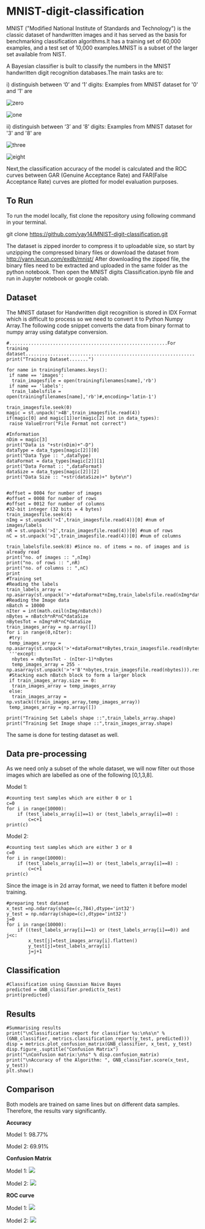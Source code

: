 # MNIST-digit-classification

MNIST ("Modified National Institute of Standards and Technology") is the classic dataset of handwritten images and it has served as the basis for benchmarking classification algorithms.It has a training set of 60,000 examples, and a test set of 10,000 examples.MNIST is a subset of the larger set available from NIST.

A Bayesian classifier is built to classify the numbers in the MNIST handwritten digit recognition databases.The main tasks are to:

i) distinguish between ‘0’ and ‘1’ digits:
  Examples from MNIST dataset for '0' and '1' are
  
  ![zero](/images/zero.png)
      
  ![one](/images/one.png)

ii) distinguish between ‘3’ and ‘8’ digits:
 Examples from MNIST dataset for '3' and '8' are
 
   ![three](/images/three.png)
   
   ![eight](/images/eight.png)

Next,the classification accuracy of the model is calculated and the ROC curves between GAR (Genuine Acceptance Rate) and FAR(False Acceptance Rate) curves are plotted for model evaluation purposes.

## To Run

To run the model locally, fist clone the repository using following command in your terminal.

git clone https://github.com/yay14/MNIST-digit-classification.git

The dataset is zipped inorder to compress it to uploadable size, so start by unzipping the compressed binary files or download the dataset from http://yann.lecun.com/exdb/mnist/
After downloading the zipped file, the binary files need to be extracted and uploaded in the same folder as the python notebook.
Then open the MNIST digits Classification.ipynb file and run in Jupyter notebook or google colab.

## Dataset

The MNIST dataset for Handwritten digit recognition is stored in IDX Format which is difficult to process so we need to convert it to Python Numpy Array.The following code snippet converts the data from binary format to numpy array using datatype conversion.

    #..........................................................For training dataset..............................................................
    print("Training Dataset.......")

    for name in trainingfilenames.keys():
     if name == 'images':
      train_imagesfile = open(trainingfilenames[name],'rb')
     if name == 'labels':
      train_labelsfile = open(trainingfilenames[name],'rb')#,encoding='latin-1')

    train_imagesfile.seek(0)
    magic = st.unpack('>4B',train_imagesfile.read(4))
    if(magic[0] and magic[1])or(magic[2] not in data_types):
     raise ValueError("File Format not correct")

    #Information
    nDim = magic[3]
    print("Data is "+str(nDim)+"-D")
    dataType = data_types[magic[2]][0]
    print("Data Type :: ",dataType)
    dataFormat = data_types[magic[2]][1]
    print("Data Format :: ",dataFormat)
    dataSize = data_types[magic[2]][2]
    print("Data Size :: "+str(dataSize)+" byte\n")


    #offset = 0004 for number of images
    #offset = 0008 for number of rows
    #offset = 0012 for number of columns
    #32-bit integer (32 bits = 4 bytes)
    train_imagesfile.seek(4)
    nImg = st.unpack('>I',train_imagesfile.read(4))[0] #num of images/labels
    nR = st.unpack('>I',train_imagesfile.read(4))[0] #num of rows
    nC = st.unpack('>I',train_imagesfile.read(4))[0] #num of columns

    train_labelsfile.seek(8) #Since no. of items = no. of images and is already read
    print("no. of images :: ",nImg)
    print("no. of rows :: ",nR)
    print("no. of columns :: ",nC)
    print
    #Training set
    #Reading the labels
    train_labels_array = np.asarray(st.unpack('>'+dataFormat*nImg,train_labelsfile.read(nImg*dataSize))).reshape((nImg,1))
    #Reading the Image data
    nBatch = 10000
    nIter = int(math.ceil(nImg/nBatch))
    nBytes = nBatch*nR*nC*dataSize
    nBytesTot = nImg*nR*nC*dataSize
    train_images_array = np.array([])
    for i in range(0,nIter):
     #try:
     temp_images_array = np.asarray(st.unpack('>'+dataFormat*nBytes,train_imagesfile.read(nBytes))).reshape((nBatch,nR,nC))
     '''except:
      nbytes = nBytesTot - (nIter-1)*nBytes
      temp_images_array = 255 - np.asarray(st.unpack('>'+'B'*nbytes,train_imagesfile.read(nbytes))).reshape((nBatch,nR,nC))'''
     #Stacking each nBatch block to form a larger block
     if train_images_array.size == 0:
      train_images_array = temp_images_array
     else:
      train_images_array = np.vstack((train_images_array,temp_images_array))
     temp_images_array = np.array([])

    print("Training Set Labels shape ::",train_labels_array.shape)
    print("Training Set Image shape ::",train_images_array.shape)

The same is done for testing dataset as well.

## Data pre-processing

As we need only a subset of the whole dataset, we will now filter out those images which are labelled as one of the following [0,1,3,8].
    
Model 1:

    #counting test samples which are either 0 or 1
    c=0
    for i in range(10000):
        if (test_labels_array[i]==1) or (test_labels_array[i]==0) :
            c=c+1
    print(c)
 
 Model 2:
 
    #counting test samples which are either 3 or 8
    c=0
    for i in range(10000):
        if (test_labels_array[i]==3) or (test_labels_array[i]==8) :
            c=c+1
    print(c)

Since the image is in 2d array format, we need to flatten it before model training.

    #preparing test dataset
    x_test =np.ndarray(shape=(c,784),dtype='int32')
    y_test = np.ndarray(shape=(c),dtype='int32')
    j=0
    for i in range(10000):
        if ((test_labels_array[i]==1) or (test_labels_array[i]==0)) and j<c:
            x_test[j]=test_images_array[i].flatten()
            y_test[j]=test_labels_array[i]
            j=j+1
        
## Classification


    #Classification using Gaussian Naive Bayes
    predicted = GNB_classifier.predict(x_test)
    print(predicted)
    
## Results

    #Summarising results
    print("\nClassification report for classifier %s:\n%s\n" % (GNB_classifier, metrics.classification_report(y_test, predicted)))
    disp = metrics.plot_confusion_matrix(GNB_classifier, x_test, y_test)
    disp.figure_.suptitle("Confusion Matrix")
    print("\nConfusion matrix:\n%s" % disp.confusion_matrix)
    print("\nAccuracy of the Algorithm: ", GNB_classifier.score(x_test, y_test))
    plt.show()

## Comparison

Both models are trained on same lines but on different data samples. Therefore, the results vary significantly.

**Accuracy**

Model 1: 98.77%

Model 2: 69.91%

**Confusion Matrix**

Model 1:
    ![](/images/CM1.png)

Model 2:
    ![](/images/CM2.png)

**ROC curve**

Model 1:
    ![](/images/ROC1.png)

Model 2:
    ![](/images/ROC2.png)


